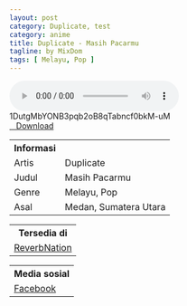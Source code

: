 ```yaml
---
layout: post
category: Duplicate, test
category: anime
title: Duplicate - Masih Pacarmu
tagline: by MixDom
tags: [ Melayu, Pop ]
---
```


<audio class='js-player' style="--plyr-color-main: #212121;" controls>
<source src="https://drive.google.com/uc?authuser=0&id=1DutgMbYONB3pqb2oB8qTabncf0bkM-uM&export=download" type="audio/mp3">
</audio>

<!--more-->1DutgMbYONB3pqb2oB8qTabncf0bkM-uM

<div class="post-button text-center">
<a target="_blank" class="btn" href="https://drive.google.com/uc?authuser=0&id=1DutgMbYONB3pqb2oB8qTabncf0bkM-uM&export=download">
<i class="fa fa-caret-down" aria-hidden="true"></i>&nbsp; &nbsp;Download
</a>
</div>

<table>
<tr>
<th>Informasi</th>
<th></th>
</tr>
<tr>
<td>Artis</td>
<td>Duplicate</td>
</tr>
<tr>
<td>Judul</td>
<td>Masih Pacarmu</td>
</tr>
<tr>
<td>Genre</td>
<td>Melayu, Pop</td>
</tr>
<tr>
<td>Asal</td>
<td>Medan, Sumatera Utara</td>
</tr>
</table>

<table>
<tr>
<th>Tersedia di</th>
</tr>
<tr>
<td><a href="https://www.reverbnation.com/DUPLICAT3" target="_blank">ReverbNation</a></td>
</tr>
</table>

<table>
<tr>
<th>Media sosial</th>
</tr>
<tr>
<td><a href="https://facebook.com/duplicatebandmedan" target="_blank">Facebook</a></td>
</tr>
</table>
